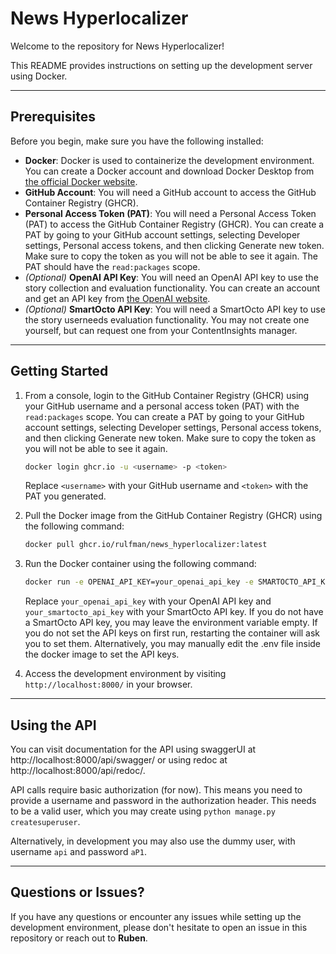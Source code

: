 # News Hyperlocalizer

Welcome to the repository for News Hyperlocalizer! 

This README provides instructions on setting up the development server using Docker.

---
## Prerequisites

Before you begin, make sure you have the following installed:

- **Docker**: Docker is used to containerize the development environment. You can create a Docker account and download Docker Desktop from [the official Docker website](https://www.docker.com/products/docker-desktop).
- **GitHub Account**: You will need a GitHub account to access the GitHub Container Registry (GHCR). 
- **Personal Access Token (PAT)**: You will need a Personal Access Token (PAT) to access the GitHub Container Registry (GHCR). You can create a PAT by going to your GitHub account settings, selecting Developer settings, Personal access tokens, and then clicking Generate new token. Make sure to copy the token as you will not be able to see it again. The PAT should have the `read:packages` scope.
- *(Optional)* **OpenAI API Key**: You will need an OpenAI API key to use the story collection and evaluation functionality. You can create an account and get an API key from [the OpenAI website](https://platform.openai.com/).
- *(Optional)* **SmartOcto API Key**: You will need a SmartOcto API key to use the story userneeds evaluation functionality. You may not create one yourself, but can request one from your ContentInsights manager.

---
## Getting Started
 
1. From a console, login to the GitHub Container Registry (GHCR) using your GitHub username and a personal access token (PAT) with the `read:packages` scope. You can create a PAT by going to your GitHub account settings, selecting Developer settings, Personal access tokens, and then clicking Generate new token. Make sure to copy the token as you will not be able to see it again.

    ```bash
    docker login ghcr.io -u <username> -p <token>
    ```
    Replace `<username>` with your GitHub username and `<token>` with the PAT you generated. 
2. Pull the Docker image from the GitHub Container Registry (GHCR) using the following command:

    ```bash
    docker pull ghcr.io/rulfman/news_hyperlocalizer:latest    
    ```
3. Run the Docker container using the following command:

    ```bash
   docker run -e OPENAI_API_KEY=your_openai_api_key -e SMARTOCTO_API_KEY=your_smartocto_api_key --name news_hyperlocalizer_latest -d -p 8000:8000 ghcr.io/rulfman/news_hyperlocalizer:latest
    ```
    Replace `your_openai_api_key` with your OpenAI API key and `your_smartocto_api_key` with your SmartOcto API key. If you do not have a SmartOcto API key, you may leave the environment variable empty.
    If you do not set the API keys on first run, restarting the container will ask you to set them.
    Alternatively, you may manually edit the .env file inside the docker image to set the API keys.

4. Access the development environment by visiting ``http://localhost:8000/`` in your browser.
---
## Using the API

You can visit documentation for the API using swaggerUI at http://localhost:8000/api/swagger/ or using redoc at http://localhost:8000/api/redoc/.

API calls require basic authorization (for now). This means you need to provide a username and password in the authorization header. This needs to be a valid user, which you may create using ``python manage.py createsuperuser``.

Alternatively, in development you may also use the dummy user, with username `api` and password `aP1`.

---
## Questions or Issues?
If you have any questions or encounter any issues while setting up the development environment, please don't hesitate to open an issue in this repository or reach out to **Ruben**.

